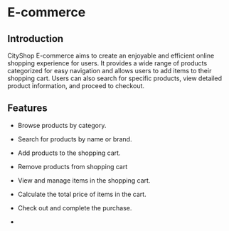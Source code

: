 # E-commerce

## Introduction

CityShop E-commerce aims to create an enjoyable and efficient online shopping experience for users. It provides a wide range of products categorized for easy navigation and allows users to add items to their shopping cart. Users can also search for specific products, view detailed product information, and proceed to checkout.

## Features

- Browse products by category.
- Search for products by name or brand.
- Add products to the shopping cart.
- Remove products from shopping cart
- View and manage items in the shopping cart.
- Calculate the total price of items in the cart.
- Check out and complete the purchase.

- 
